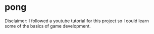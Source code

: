 # pong

Disclaimer: I followed a youtube tutorial for this project so I could
learn some of the basics of game development.
